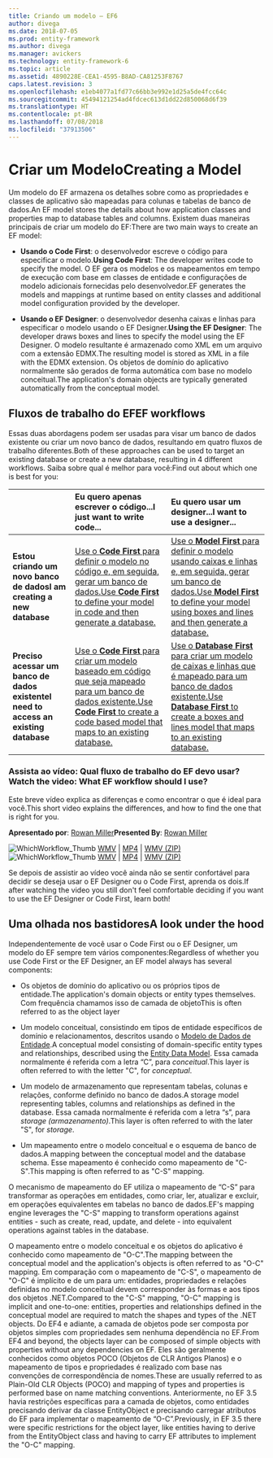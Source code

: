 ```yaml
---
title: Criando um modelo – EF6
author: divega
ms.date: 2018-07-05
ms.prod: entity-framework
ms.author: divega
ms.manager: avickers
ms.technology: entity-framework-6
ms.topic: article
ms.assetid: 4890228E-CEA1-4595-B8AD-CA81253F8767
caps.latest.revision: 3
ms.openlocfilehash: e1eb4077a1fd77c66bb3e992e1d25a5de4fcc64c
ms.sourcegitcommit: 45494121254ad4fdcec613d1dd22d850068d6f39
ms.translationtype: HT
ms.contentlocale: pt-BR
ms.lasthandoff: 07/08/2018
ms.locfileid: "37913506"
---
```

# <a name="creating-a-model"></a><span data-ttu-id="27f57-102">Criar um Modelo</span><span class="sxs-lookup"><span data-stu-id="27f57-102">Creating a Model</span></span>

<span data-ttu-id="27f57-103">Um modelo do EF armazena os detalhes sobre como as propriedades e classes de aplicativo são mapeadas para colunas e tabelas de banco de dados.</span><span class="sxs-lookup"><span data-stu-id="27f57-103">An EF model stores the details about how application classes and properties map to database tables and columns.</span></span> <span data-ttu-id="27f57-104">Existem duas maneiras principais de criar um modelo do EF:</span><span class="sxs-lookup"><span data-stu-id="27f57-104">There are two main ways to create an EF model:</span></span>

- <span data-ttu-id="27f57-105">**Usando o Code First**: o desenvolvedor escreve o código para especificar o modelo.</span><span class="sxs-lookup"><span data-stu-id="27f57-105">**Using Code First**: The developer writes code to specify the model.</span></span> <span data-ttu-id="27f57-106">O EF gera os modelos e os mapeamentos em tempo de execução com base em classes de entidade e configurações de modelo adicionais fornecidas pelo desenvolvedor.</span><span class="sxs-lookup"><span data-stu-id="27f57-106">EF generates the models and mappings at runtime based on entity classes and additional model configuration provided by the developer.</span></span>

- <span data-ttu-id="27f57-107">**Usando o EF Designer**: o desenvolvedor desenha caixas e linhas para especificar o modelo usando o EF Designer.</span><span class="sxs-lookup"><span data-stu-id="27f57-107">**Using the EF Designer**: The developer draws boxes and lines to specify the model using the EF Designer.</span></span> <span data-ttu-id="27f57-108">O modelo resultante é armazenado como XML em um arquivo com a extensão EDMX.</span><span class="sxs-lookup"><span data-stu-id="27f57-108">The resulting model is stored as XML in a file with the EDMX extension.</span></span> <span data-ttu-id="27f57-109">Os objetos de domínio do aplicativo normalmente são gerados de forma automática com base no modelo conceitual.</span><span class="sxs-lookup"><span data-stu-id="27f57-109">The application's domain objects are typically generated automatically from the conceptual model.</span></span>

## <a name="ef-workflows"></a><span data-ttu-id="27f57-110">Fluxos de trabalho do EF</span><span class="sxs-lookup"><span data-stu-id="27f57-110">EF workflows</span></span>

<span data-ttu-id="27f57-111">Essas duas abordagens podem ser usadas para visar um banco de dados existente ou criar um novo banco de dados, resultando em quatro fluxos de trabalho diferentes.</span><span class="sxs-lookup"><span data-stu-id="27f57-111">Both of these approaches can be used to target an existing database or create a new database, resulting in 4 different workflows.</span></span>
<span data-ttu-id="27f57-112">Saiba sobre qual é melhor para você:</span><span class="sxs-lookup"><span data-stu-id="27f57-112">Find out about which one is best for you:</span></span>  

|                                           | <span data-ttu-id="27f57-113">Eu quero apenas escrever o código...</span><span class="sxs-lookup"><span data-stu-id="27f57-113">I just want to write code...</span></span>                                                                                                                   | <span data-ttu-id="27f57-114">Eu quero usar um designer...</span><span class="sxs-lookup"><span data-stu-id="27f57-114">I want to use a designer...</span></span>                                                                                                                        |
|:------------------------------------------|:-----------------------------------------------------------------------------------------------------------------------------------------------|:---------------------------------------------------------------------------------------------------------------------------------------------------|
| <span data-ttu-id="27f57-115">**Estou criando um novo banco de dados**</span><span class="sxs-lookup"><span data-stu-id="27f57-115">**I am creating a new database**</span></span>          | [<span data-ttu-id="27f57-116">Use o **Code First** para definir o modelo no código e, em seguida, gerar um banco de dados.</span><span class="sxs-lookup"><span data-stu-id="27f57-116">Use **Code First** to define your model in code and then generate a database.</span></span>](~/ef6/modeling/code-first/workflows/new-database.md)           | [<span data-ttu-id="27f57-117">Use o **Model First** para definir o modelo usando caixas e linhas e, em seguida, gerar um banco de dados.</span><span class="sxs-lookup"><span data-stu-id="27f57-117">Use **Model First** to define your model using boxes and lines and then generate a database.</span></span>](~/ef6/modeling/designer/workflows/model-first.md)   |
| <span data-ttu-id="27f57-118">**Preciso acessar um banco de dados existente**</span><span class="sxs-lookup"><span data-stu-id="27f57-118">**I need to access an existing database**</span></span> | [<span data-ttu-id="27f57-119">Use o **Code First** para criar um modelo baseado em código que seja mapeado para um banco de dados existente.</span><span class="sxs-lookup"><span data-stu-id="27f57-119">Use **Code First** to create a code based model that maps to an existing database.</span></span>](~/ef6/modeling/code-first/workflows/existing-database.md) | [<span data-ttu-id="27f57-120">Use o **Database First** para criar um modelo de caixas e linhas que é mapeado para um banco de dados existente.</span><span class="sxs-lookup"><span data-stu-id="27f57-120">Use **Database First** to create a boxes and lines model that maps to an existing database.</span></span>](~/ef6/modeling/designer/workflows/database-first.md) |

### <a name="watch-the-video-what-ef-workflow-should-i-use"></a><span data-ttu-id="27f57-121">Assista ao vídeo: Qual fluxo de trabalho do EF devo usar?</span><span class="sxs-lookup"><span data-stu-id="27f57-121">Watch the video: What EF workflow should I use?</span></span>

<span data-ttu-id="27f57-122">Este breve vídeo explica as diferenças e como encontrar o que é ideal para você.</span><span class="sxs-lookup"><span data-stu-id="27f57-122">This short video explains the differences, and how to find the one that is right for you.</span></span>

<span data-ttu-id="27f57-123">**Apresentado por**: [Rowan Miller](http://romiller.com/)</span><span class="sxs-lookup"><span data-stu-id="27f57-123">**Presented By**: [Rowan Miller](http://romiller.com/)</span></span>

<span data-ttu-id="27f57-124">![WhichWorkflow_Thumb](../media/whichworkflow-thumb.png) [WMV](http://download.microsoft.com/download/8/F/8/8F81F4CD-3678-4229-8D79-0C63FFA3C595/HDI_ITPro_Technet_winvideo_ChoseYourWorkflow.wmv) | [MP4](http://download.microsoft.com/download/8/F/8/8F81F4CD-3678-4229-8D79-0C63FFA3C595/HDI_ITPro_Technet_mp4video_ChoseYourWorkflow.m4v) | [WMV (ZIP)](http://download.microsoft.com/download/8/F/8/8F81F4CD-3678-4229-8D79-0C63FFA3C595/HDI_ITPro_Technet_winvideo_ChoseYourWorkflow.zip)</span><span class="sxs-lookup"><span data-stu-id="27f57-124">![WhichWorkflow_Thumb](../media/whichworkflow-thumb.png) [WMV](http://download.microsoft.com/download/8/F/8/8F81F4CD-3678-4229-8D79-0C63FFA3C595/HDI_ITPro_Technet_winvideo_ChoseYourWorkflow.wmv) | [MP4](http://download.microsoft.com/download/8/F/8/8F81F4CD-3678-4229-8D79-0C63FFA3C595/HDI_ITPro_Technet_mp4video_ChoseYourWorkflow.m4v) | [WMV (ZIP)](http://download.microsoft.com/download/8/F/8/8F81F4CD-3678-4229-8D79-0C63FFA3C595/HDI_ITPro_Technet_winvideo_ChoseYourWorkflow.zip)</span></span>

<span data-ttu-id="27f57-125">Se depois de assistir ao vídeo você ainda não se sentir confortável para decidir se deseja usar o EF Designer ou o Code First, aprenda os dois.</span><span class="sxs-lookup"><span data-stu-id="27f57-125">If after watching the video you still don't feel comfortable deciding if you want to use the EF Designer or Code First, learn both!</span></span>

## <a name="a-look-under-the-hood"></a><span data-ttu-id="27f57-126">Uma olhada nos bastidores</span><span class="sxs-lookup"><span data-stu-id="27f57-126">A look under the hood</span></span>

<span data-ttu-id="27f57-127">Independentemente de você usar o Code First ou o EF Designer, um modelo do EF sempre tem vários componentes:</span><span class="sxs-lookup"><span data-stu-id="27f57-127">Regardless of whether you use Code First or the EF Designer, an EF model always has several components:</span></span>

- <span data-ttu-id="27f57-128">Os objetos de domínio do aplicativo ou os próprios tipos de entidade.</span><span class="sxs-lookup"><span data-stu-id="27f57-128">The application's domain objects or entity types themselves.</span></span> <span data-ttu-id="27f57-129">Com frequência chamamos isso de camada de objeto</span><span class="sxs-lookup"><span data-stu-id="27f57-129">This is often referred to as the object layer</span></span>

- <span data-ttu-id="27f57-130">Um modelo conceitual, consistindo em tipos de entidade específicos de domínio e relacionamentos, descritos usando o [Modelo de Dados de Entidade](~/ef6/resources/glossary.md#entity-data-model).</span><span class="sxs-lookup"><span data-stu-id="27f57-130">A conceptual model consisting of domain-specific entity types and relationships, described using the [Entity Data Model](~/ef6/resources/glossary.md#entity-data-model).</span></span> <span data-ttu-id="27f57-131">Essa camada normalmente é referida com a letra “C”, para _conceitual_.</span><span class="sxs-lookup"><span data-stu-id="27f57-131">This layer is often referred to with the letter "C", for _conceptual_.</span></span>

- <span data-ttu-id="27f57-132">Um modelo de armazenamento que representam tabelas, colunas e relações, conforme definido no banco de dados.</span><span class="sxs-lookup"><span data-stu-id="27f57-132">A storage model representing tables, columns and relationships as defined in the database.</span></span> <span data-ttu-id="27f57-133">Essa camada normalmente é referida com a letra “s”, para _storage (armazenamento)_.</span><span class="sxs-lookup"><span data-stu-id="27f57-133">This layer is often referred to with the later "S", for _storage_.</span></span>  

- <span data-ttu-id="27f57-134">Um mapeamento entre o modelo conceitual e o esquema de banco de dados.</span><span class="sxs-lookup"><span data-stu-id="27f57-134">A mapping between the conceptual model and the database schema.</span></span> <span data-ttu-id="27f57-135">Esse mapeamento é conhecido como mapeamento de "C-S".</span><span class="sxs-lookup"><span data-stu-id="27f57-135">This mapping is often referred to as "C-S" mapping.</span></span>

<span data-ttu-id="27f57-136">O mecanismo de mapeamento do EF utiliza o mapeamento de “C-S” para transformar as operações em entidades, como criar, ler, atualizar e excluir, em operações equivalentes em tabelas no banco de dados.</span><span class="sxs-lookup"><span data-stu-id="27f57-136">EF's mapping engine leverages the "C-S" mapping to transform operations against entities - such as create, read, update, and delete - into equivalent operations against tables in the database.</span></span>

<span data-ttu-id="27f57-137">O mapeamento entre o modelo conceitual e os objetos do aplicativo é conhecido como mapeamento de "O-C".</span><span class="sxs-lookup"><span data-stu-id="27f57-137">The mapping between the conceptual model and the application's objects is often referred to as "O-C" mapping.</span></span> <span data-ttu-id="27f57-138">Em comparação com o mapeamento de "C-S", o mapeamento de "O-C" é implícito e de um para um: entidades, propriedades e relações definidas no modelo conceitual devem corresponder às formas e aos tipos dos objetos .NET.</span><span class="sxs-lookup"><span data-stu-id="27f57-138">Compared to the "C-S" mapping, "O-C" mapping is implicit and one-to-one: entities, properties and relationships defined in the conceptual model are required to match the shapes and types of the .NET objects.</span></span> <span data-ttu-id="27f57-139">Do EF4 e adiante, a camada de objetos pode ser composta por objetos simples com propriedades sem nenhuma dependência no EF.</span><span class="sxs-lookup"><span data-stu-id="27f57-139">From EF4 and beyond, the objects layer can be composed of simple objects with properties without any dependencies on EF.</span></span> <span data-ttu-id="27f57-140">Eles são geralmente conhecidos como objetos POCO (Objetos de CLR Antigos Planos) e o mapeamento de tipos e propriedades é realizado com base nas convenções de correspondência de nomes.</span><span class="sxs-lookup"><span data-stu-id="27f57-140">These are usually referred to as Plain-Old CLR Objects (POCO) and mapping of types and properties is performed base on name matching conventions.</span></span> <span data-ttu-id="27f57-141">Anteriormente, no EF 3.5 havia restrições específicas para a camada de objetos, como entidades precisando derivar da classe EntityObject e precisando carregar atributos do EF para implementar o mapeamento de “O-C”.</span><span class="sxs-lookup"><span data-stu-id="27f57-141">Previously, in EF 3.5 there were specific restrictions for the object layer, like entities having to derive from the EntityObject class and having to carry EF attributes to implement the "O-C" mapping.</span></span>
